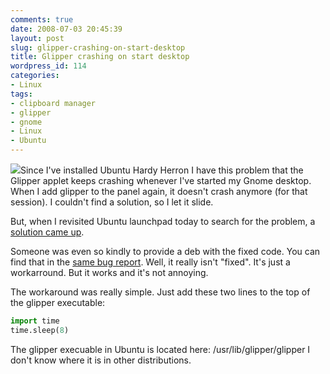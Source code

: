 ```yaml
---
comments: true
date: 2008-07-03 20:45:39
layout: post
slug: glipper-crashing-on-start-desktop
title: Glipper crashing on start desktop
wordpress_id: 114
categories:
- Linux
tags:
- clipboard manager
- glipper
- gnome
- Linux
- Ubuntu
---
```


[![](/images/uploads/2008/07/de_gladde_glipper-227x300.jpg)](/images/uploads/2008/07/de_gladde_glipper.jpg)Since I've installed Ubuntu Hardy Herron I have this problem that the Glipper applet keeps crashing whenever I've started my Gnome desktop. When I add glipper to the panel again, it doesn't crash anymore (for that session). I couldn't find a solution, so I let it slide.

But, when I revisited Ubuntu launchpad today to search for the problem, a [solution came up](https://bugs.launchpad.net/ubuntu/+source/glipper/+bug/213494/comments/17).

Someone was even so kindly to provide a deb with the fixed code. You can find that in the [same bug report](https://bugs.launchpad.net/ubuntu/+source/glipper/+bug/213494). Well, it really isn't "fixed". It's just a workarround. But it works and it's not annoying.

The workaround was really simple. Just add these two lines to the top of the glipper executable:

``` python
import time
time.sleep(8)
```

The glipper execuable in Ubuntu is located here: /usr/lib/glipper/glipper
I don't know where it is in other distributions.
